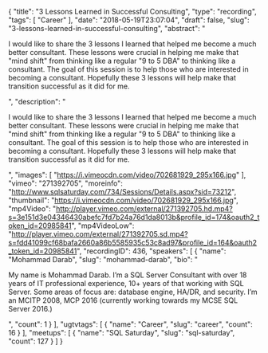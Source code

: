 {
  "title": "3 Lessons Learned in Successful Consulting",
  "type": "recording",
  "tags": [
    "Career"
  ],
  "date": "2018-05-19T23:07:04",
  "draft": false,
  "slug": "3-lessons-learned-in-successful-consulting",
  "abstract": "<p>I would like to share the 3 lessons I learned that helped me become a much better consultant. These lessons were crucial in helping me make that \"mind shift\" from thinking like a regular \"9 to 5 DBA\" to thinking like a consultant. The goal of this session is to help those who are interested in becoming a consultant. Hopefully these 3 lessons will help make that transition successful as it did for me.</p>",
  "description": "<p>I would like to share the 3 lessons I learned that helped me become a much better consultant. These lessons were crucial in helping me make that \"mind shift\" from thinking like a regular \"9 to 5 DBA\" to thinking like a consultant. The goal of this session is to help those who are interested in becoming a consultant. Hopefully these 3 lessons will help make that transition successful as it did for me.</p>",
  "images": [
    "https://i.vimeocdn.com/video/702681929_295x166.jpg"
  ],
  "vimeo": "271392705",
  "moreinfo": "http://www.sqlsaturday.com/734/Sessions/Details.aspx?sid=73212",
  "thumbnail": "https://i.vimeocdn.com/video/702681929_295x166.jpg",
  "mp4Video": "http://player.vimeo.com/external/271392705.hd.mp4?s=3e151d3e04346430abefc7fd7b24a76d1da8013b&profile_id=174&oauth2_token_id=20985841",
  "mp4VideoLow": "http://player.vimeo.com/external/271392705.sd.mp4?s=fdd41099cf68bafa2660a86b5585935c53c8ad97&profile_id=164&oauth2_token_id=20985841",
  "recordingID": 436,
  "speakers": [
    {
      "name": "Mohammad Darab",
      "slug": "mohammad-darab",
      "bio": "<p>My name is Mohammad Darab. I’m a SQL Server Consultant with over 18 years of IT professional experience, 10+ years of that working with SQL Server. Some areas of focus are: database engine, HA/DR, and security. I’m an MCITP 2008, MCP 2016 (currently working towards my MCSE SQL Server 2016.)</p>",
      "count": 1
    }
  ],
  "ugtvtags": [
    {
      "name": "Career",
      "slug": "career",
      "count": 16
    }
  ],
  "meetups": [
    {
      "name": "SQL Saturday",
      "slug": "sql-saturday",
      "count": 127
    }
  ]
}